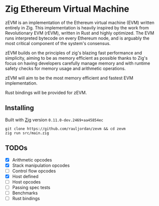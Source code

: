 # Zig Ethereum Virtual Machine

zEVM is an implementation of the Ethereum virtual machine
(EVM) written entirely in Zig. This implementation is
heavily inspired by the work from Revolutionary EVM (rEVM),
written in Rust and highly optimized. The EVM runs 
interpreted bytecode on every Ethereum node, and is arguably
the most critical component of the system's consensus.

zEVM builds on the principles of zig's blazing fast 
performance and simplicity, aiming to be as memory efficient
as possible thanks to Zig's focus on having developers carefully
manage memory and with runtime safety checks for memory usage and
arithmetic operations.

zEVM will aim to be the most memory efficient and fastest EVM implementation.

Rust bindings will be provided for zEVM.

## Installing

Built with [Zig](https://ziglang.org/download/) version `0.11.0-dev.2469+aa45854ec`

``` text
git clone https://github.com/rauljordan/zevm && cd zevm
zig run src/main.zig
```

## TODOs

- [x] Arithmetic opcodes
- [x] Stack manipulation opcodes
- [ ] Control flow opcodes
- [x] Host defined
- [ ] Host opcodes 
- [ ] Passing spec tests
- [ ] Benchmarks
- [ ] Rust bindings
